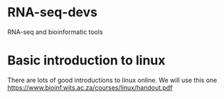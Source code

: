 # RNA-seq-devs
 RNA-seq and bioinformatic tools 
# Basic introduction to linux
There are lots of good introductions to linux online. We will use this one https://www.bioinf.wits.ac.za/courses/linux/handout.pdf